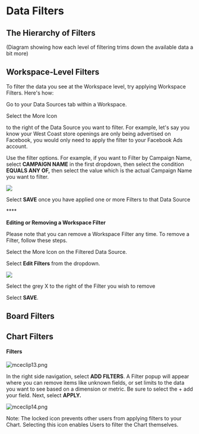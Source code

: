# Data Filters

## **The Hierarchy of Filters**

\(Diagram showing how each level of filtering trims down the available data a bit more\)

## **Workspace-Level Filters**

To filter the data you see at the Workspace level, try applying Workspace Filters. Here's how:

Go to your Data Sources tab within a Workspace. 

Select the More Icon

to the right of the Data Source you want to filter. For example, let's say you know your West Coast store openings are only being advertised on Facebook, you would only need to apply the filter to your Facebook Ads account.

Use the filter options. For example, if you want to Filter by Campaign Name, select **CAMPAIGN NAME** in the first dropdown, then select the condition **EQUALS ANY OF,** then select the value which is the actual Campaign Name you want to filter.

![](https://panoramic-e054c097e46a.intercom-attachments-1.com/i/o/195602768/ab51df9861cfac7c18e87781/Screen_Shot_2020-03-02_at_6.17.22_PM.png)

Select **SAVE** once you have applied one or more Filters to that Data Source

\*\*\*\*

**Editing or Removing a Workspace Filter**

Please note that you can remove a Workspace Filter any time. To remove a Filter, follow these steps.

Select the More Icon on the Filtered Data Source.

Select **Edit Filters** from the dropdown.

![](https://panoramic-e054c097e46a.intercom-attachments-1.com/i/o/195602782/15d25bd4c229ab2b3ff2fd1b/Screen_Shot_2020-03-02_at_6.15.13_PM.png)

Select the grey X to the right of the Filter you wish to remove

Select **SAVE**.

## Board Filters

## Chart Filters

#### Filters

![mceclip13.png](https://panoramic-e054c097e46a.intercom-attachments-1.com/i/o/195602725/dd2a74da6d3203794c660ebc/mceclip13.png)

In the right side navigation, select **ADD FILTERS**. A Filter popup will appear where you can remove items like unknown fields, or set limits to the data you want to see based on a dimension or metric. Be sure to select the + add your field. Next, select **APPLY.**

![mceclip14.png](https://panoramic-e054c097e46a.intercom-attachments-1.com/i/o/195602727/4996dfd5700d085702939ad8/mceclip14.png)

Note: The locked icon prevents other users from applying filters to your Chart. Selecting this icon enables Users to filter the Chart themselves.

